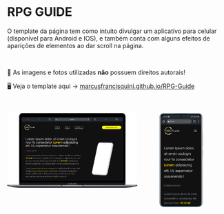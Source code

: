 # RPG GUIDE

<p>O template da página tem como intuito divulgar um aplicativo para celular (disponível para Android e IOS), e também conta com alguns efeitos de aparições de elementos ao dar scroll na página. </p>

<br>

🚨 As imagens e fotos utilizadas <b>não</b> possuem direitos autorais!

🖥 Veja o template aqui -> <a href="https://marcusfrancisquini.github.io/RPG-Guide/">marcusfrancisquini.github.io/RPG-Guide</a>

<br>
<br>

<div align="center">
 <img src="img/site-cell.png" width=20%>
 <img src="img/site-pc.png" width=60% align="left">
</div>
